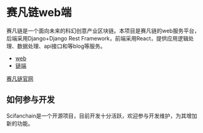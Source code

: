# 赛凡链web端

赛凡链是一个面向未来的科幻创意产业区块链。本项目是赛凡链的web服务平台，后端采用Django+Django Rest Framework，前端采用React，提供应用逻辑处理、数据处理、api接口和等blog等服务。

- [web](https://github.com/scifanchain/web-service)
- [链端](https://github.com/scifanchain/chain-node)

[赛凡链官网](https://scifanchain.com)

## 如何参与开发

Scifanchain是一个开源项目，目前开发十分活跃，欢迎参与开发维护，为其增加新的功能。
